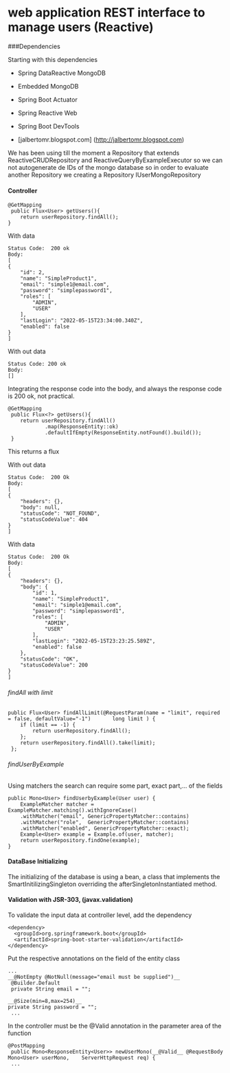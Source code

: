 # web application REST interface to manage users (Reactive)

###Dependencies

 Starting with this dependencies

* Spring DataReactive MongoDB
* Embedded MongoDB
* Spring Boot Actuator
* Spring Reactive Web
* Spring Boot DevTools

* [jalbertomr.blogspot.com] (http://jalbertomr.blogspot.com)


We has been using till the moment a Repository that extends ReactiveCRUDRepository and ReactiveQueryByExampleExecutor<User>
so we can not autogenerate de IDs of the mongo database so in order to evaluate another Repository we
creating a Repository IUserMongoRepository

#### Controller

    @GetMapping
	 public Flux<User> getUsers(){
		return userRepository.findAll();
    }

With data

    Status Code:  200 ok
    Body:
    [
    {
        "id": 2,
        "name": "SimpleProduct1",
        "email": "simple1@email.com",
        "password": "simplepassword1",
        "roles": [
            "ADMIN",
            "USER"
        ],
        "lastLogin": "2022-05-15T23:34:00.340Z",
        "enabled": false
    }
    ]

With out data

    Status Code: 200 ok
    Body:
    []


Integrating the response code into the body, and always the response code is 200 ok, not practical.

    @GetMapping
	 public Flux<?> getUsers(){
		return userRepository.findAll()
				.map(ResponseEntity::ok)
				.defaultIfEmpty(ResponseEntity.notFound().build());
	 }
	 
This returns a flux

With out data 

    Status Code:  200 Ok
    Body:
    [
    {
        "headers": {},
        "body": null,
        "statusCode": "NOT_FOUND",
        "statusCodeValue": 404
    }
    ]	 

With data

    Status Code:  200 Ok
    Body:
    [
    {
        "headers": {},
        "body": {
            "id": 1,
            "name": "SimpleProduct1",
            "email": "simple1@email.com",
            "password": "simplepassword1",
            "roles": [
                "ADMIN",
                "USER"
            ],
            "lastLogin": "2022-05-15T23:23:25.589Z",
            "enabled": false
        },
        "statusCode": "OK",
        "statusCodeValue": 200
    }
    ]

###### findAll with limit

    public Flux<User> findAllLimit(@RequestParam(name = "limit", required = false, defaultValue="-1")       long limit ) {
		if (limit == -1) {
			return userRepository.findAll();
		};
		return userRepository.findAll().take(limit);
	 };

###### findUserByExample

Using matchers the search can require some part, exact part,... of the fields 

	public Mono<User> findUserbyExample(User user) {
		ExampleMatcher matcher = ExampleMatcher.matching().withIgnoreCase()
		.withMatcher("email", GenericPropertyMatcher::contains)
		.withMatcher("role",  GenericPropertyMatcher::contains)
		.withMatcher("enabled", GenericPropertyMatcher::exact);
		Example<User> example = Example.of(user, matcher);
		return userRepository.findOne(example);
	}
    
#### DataBase Initializing

The initializing of the database is using a bean, a class that implements the SmartInitilizingSingleton overriding the afterSingletonInstantiated method.

#### Validation with JSR-303, (javax.validation)

 To validate the input data at controller level, add the dependency
 
    <dependency>
      <groupId>org.springframework.boot</groupId>
      <artifactId>spring-boot-starter-validation</artifactId>
    </dependency>
 
Put the respective annotations on the field of the entity class

    ...
    __@NotEmpty @NotNull(message="email must be supplied")__
	 @Builder.Default
	 private String email = "";
	
    __@Size(min=8,max=254)__
    private String password = "";
	 ...

In the controller must be the @Valid annotation in the parameter area of the function

    @PostMapping
	 public Mono<ResponseEntity<User>> newUserMono(__@Valid__ @RequestBody Mono<User> userMono,    ServerHttpRequest req) {
	 ...
		 